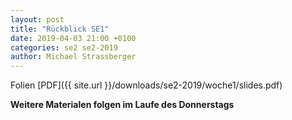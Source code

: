 ```yaml
---
layout: post
title: "Rückblick SE1"
date: 2019-04-03 21:00 +0100
categories: se2 se2-2019
author: Michael Strassberger
---
```


Folien [PDF]({{ site.url }}/downloads/se2-2019/woche1/slides.pdf)

**Weitere Materialen folgen im Laufe des Donnerstags**